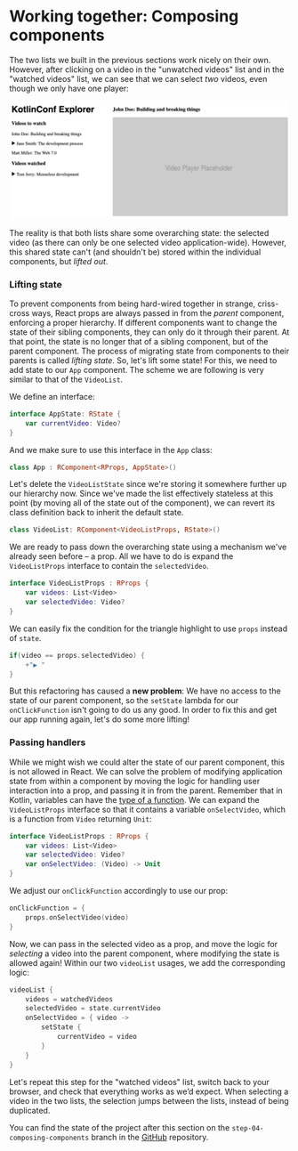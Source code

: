 # Working together: Composing components

The two lists we built in the previous sections work nicely on their own. However, after clicking on a video in the "unwatched videos" list and in the "watched videos" list, we can see that we can select *two* videos, even though we only have one player:

![image-20190729172131420](./assets/image-20190729172131420.png)

The reality is that both lists share some overarching state: the selected video (as there can only be one selected video application-wide). However, this shared state can't (and shouldn't be) stored within the individual components, but *lifted out*.

### Lifting state

To prevent components from being hard-wired together in strange, criss-cross ways, React props are always passed in from the *parent* component, enforcing a proper hierarchy. If different components want to change the state of their sibling components, they can only do it through their parent. At that point, the state is no longer that of a sibling component, but of the parent component. The process of migrating state from components to their parents is called *lifting state*. So, let's lift some state! For this, we need to add state to our `App` component. The scheme we are following is very similar to that of the `VideoList`. 

We define an interface:

```kotlin
interface AppState: RState {
    var currentVideo: Video?
}
```

And we make sure to use this interface in the `App` class:

```kotlin
class App : RComponent<RProps, AppState>()
```

Let's delete the `VideoListState` since we're storing it somewhere further up our hierarchy now. Since we've made the list effectively stateless at this point (by moving all of the state out of the component), we can revert its class definition back to inherit the default state.

```kotlin
class VideoList: RComponent<VideoListProps, RState>()
```

We are ready to pass down the overarching state using a mechanism we've already seen before – a prop. All we have to do is expand the `VideoListProps` interface to contain the `selectedVideo`.

```kotlin
interface VideoListProps : RProps {
    var videos: List<Video>
    var selectedVideo: Video?
}
```

We can easily fix the condition for the triangle highlight to use `props` instead of `state`.

```kotlin
if(video == props.selectedVideo) {
    +"▶ "
}
```

But this refactoring has caused a **new problem**: We have no access to the state of our parent component, so the `setState` lambda for our `onClickFunction` isn't going to do us any good. In order to fix this and get our app running again, let's do some more lifting!

### Passing handlers

While we might wish we could alter the state of our parent component, this is not allowed in React. We can solve the problem of modifying application state from within a component by moving the logic for handling user interaction into a prop, and passing it in from the parent. Remember that in Kotlin, variables can have the [type of a function](https://kotlinlang.org/docs/reference/lambdas.html#function-types). We can expand the `VideoListProps` interface so that it contains a variable `onSelectVideo`, which is a function from `Video` returning `Unit`:

```kotlin
interface VideoListProps : RProps {
    var videos: List<Video>
    var selectedVideo: Video?
    var onSelectVideo: (Video) -> Unit
}
```

We adjust our `onClickFunction` accordingly to use our prop:

```kotlin
onClickFunction = {
    props.onSelectVideo(video)
}
```

Now, we can pass in the selected video as a prop, and move the logic for *selecting* a video into the parent component, where modifying the state is allowed again! Within our two `videoList` usages, we add the corresponding logic:

```kotlin
videoList {
    videos = watchedVideos
    selectedVideo = state.currentVideo
    onSelectVideo = { video ->
        setState {
            currentVideo = video
        }
    }
}
```

Let's repeat this step for the "watched videos" list, switch back to your browser, and check that everything works as we’d expect. When selecting a video in the two lists, the selection jumps between the lists, instead of being duplicated.

You can find the state of the project after this section on the `step-04-composing-components` branch in the [GitHub](https://github.com/kotlin-hands-on/web-app-react-kotlin-js-gradle/tree/step-04-composing-components) repository.
